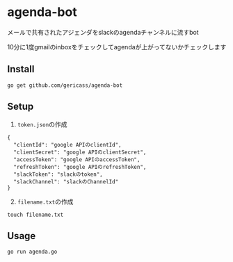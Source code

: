# agenda-bot

メールで共有されたアジェンダをslackのagendaチャンネルに流すbot

10分に1度gmailのinboxをチェックしてagendaが上がってないかチェックします

## Install

`go get github.com/gericass/agenda-bot`

## Setup

1. `token.json`の作成

```
{
  "clientId": "google APIのclientId",
  "clientSecret": "google APIのclientSecret",
  "accessToken": "google APIのaccessToken",
  "refreshToken": "google APIのrefreshToken",
  "slackToken": "slackのtoken",
  "slackChannel": "slackのChannelId"
}
```

2. `filename.txt`の作成

`touch filename.txt`

## Usage

`go run agenda.go`

